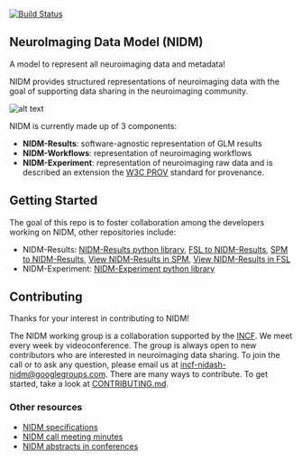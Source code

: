 [![Build Status](https://travis-ci.org/incf-nidash/nidm.png?branch=master)](https://travis-ci.org/incf-nidash/nidm)

## NeuroImaging Data Model (NIDM)

A model to represent all neuroimaging data and metadata! 

NIDM provides structured representations of neuroimaging data with the goal of supporting data sharing in the neuroimaging community. 
 
![alt text](http://nidm.nidash.org/specs/img/nidm-layer-cake.png "NIDM components")

NIDM is currently made up of 3 components:
 - **NIDM-Results**: software-agnostic representation of GLM results
 - **NIDM-Workflows**: representation of neuroimaging workflows
 - **NIDM-Experiment**: representation of neuroimaging raw data
and is described an extension the [W3C PROV](http://www.w3.org/TR/prov-primer/) standard for provenance.

## Getting Started

The goal of this repo is to foster collaboration among the developers working on NIDM, other repositories include: 

 * NIDM-Results: [NIDM-Results python library](https://github.com/incf-nidash/nidmresults), [FSL to NIDM-Results](https://github.com/incf-nidash/nidmresults-fsl), [SPM to NIDM-Results](https://github.com/incf-nidash/nidmresults-spm), [View NIDM-Results in SPM](https://github.com/incf-nidash/nidmresults-spmhtml), [View NIDM-Results in FSL](https://github.com/incf-nidash/nidmresults-fslhtml)
 * NIDM-Experiment: [NIDM-Experiment python library](https://github.com/incf-nidash/pyNIDM)

## Contributing

Thanks for your interest in contributing to NIDM! 

The NIDM working group is a collaboration supported by the [INCF](http://www.incf.org). We meet every week by videoconference. The group is always open to new contributors who are interested in neuroimaging data sharing. To join the call or to ask any question, please email us at incf-nidash-nidm@googlegroups.com. There are many ways to contribute. To get started, take a look at [CONTRIBUTING.md](CONTRIBUTING.md).

### Other resources
 * [NIDM specifications](http://nidm.nidash.org)
 * [NIDM call meeting minutes](https://drive.google.com/drive/folders/0B3KAfE6L3piOMWsyc0FyU1JWY3c?usp=sharing)
 * [NIDM abstracts in conferences](https://drive.google.com/drive/folders/0B3KAfE6L3piOTExkaWdlaVZGaHc)

